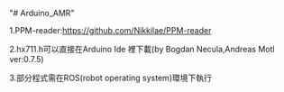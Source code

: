 "# Arduino_AMR" 

1.PPM-reader:https://github.com/Nikkilae/PPM-reader

2.hx711.h可以直接在Arduino Ide 裡下載(by Bogdan Necula,Andreas Motl ver:0.7.5)

3.部分程式需在ROS(robot operating system)環境下執行
